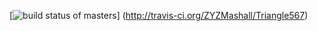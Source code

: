 [![build status of masters](https://travis-ci.org/ZYZMarshall/Triangle567.svg?branch=master)]
(http://travis-ci.org/ZYZMashall/Triangle567)
